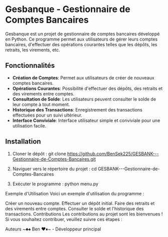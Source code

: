 # Gesbanque - Gestionnaire de Comptes Bancaires

Gesbanque est un projet de gestionnaire de comptes bancaires développé en Python. 
Ce programme permet aux utilisateurs de gérer leurs comptes bancaires, d'effectuer des opérations courantes telles que les dépôts, les retraits, les virements, etc.

## Fonctionnalités

- **Création de Comptes**: Permet aux utilisateurs de créer de nouveaux comptes bancaires.
- **Opérations Courantes**: Possibilité d'effectuer des dépôts, des retraits et des virements entre comptes.
- **Consultation de Solde**: Les utilisateurs peuvent consulter le solde de leur compte à tout moment.
- **Historique des Transactions**: Enregistrement des transactions effectuées pour un suivi ultérieur.
- **Interface Conviviale**: Interface utilisateur simple et conviviale pour une utilisation facile.

## Installation

1. Cloner le dépôt :
   git clone https://github.com/BenSek225/GESBANK---Gestionnaire-de-Comptes-Bancaires.git
   
2. Naviguer vers le répertoire du projet :
    cd GESBANK---Gestionnaire-de-Comptes-Bancaires
   
3. Exécuter le programme :
    python menu.py


Exemple d'Utilisation
Voici un exemple d'utilisation du programme :

Créer un nouveau compte.
Effectuer un dépôt initial.
Faire des retraits et des virements entre comptes.
Consulter le solde et l'historique des transactions.
Contributions
Les contributions au projet sont les bienvenues ! Si vous souhaitez contribuer, veuillez suivre ces étapes :


Auteurs
~♣♠ Ben ♥♦~ - Développeur principal
